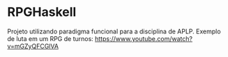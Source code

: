 # RPGHaskell
Projeto utilizando paradigma funcional para a disciplina de APLP.
Exemplo de luta em um RPG de turnos: https://www.youtube.com/watch?v=mGZyQFCGlVA
